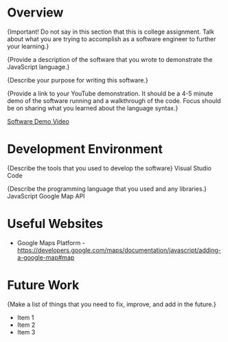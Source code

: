 # Overview

{Important! Do not say in this section that this is college assignment. Talk about what you are trying to accomplish as a software engineer to further your learning.}

{Provide a description of the software that you wrote to demonstrate the JavaScript language.}

{Describe your purpose for writing this software.}

{Provide a link to your YouTube demonstration. It should be a 4-5 minute demo of the software running and a walkthrough of the code. Focus should be on sharing what you learned about the language syntax.}

[Software Demo Video](http://youtube.link.goes.here)

# Development Environment

{Describe the tools that you used to develop the software}
Visual Studio Code

{Describe the programming language that you used and any libraries.}
JavaScript
Google Map API

# Useful Websites

- Google Maps Platform - https://developers.google.com/maps/documentation/javascript/adding-a-google-map#map

# Future Work

{Make a list of things that you need to fix, improve, and add in the future.}

- Item 1
- Item 2
- Item 3
